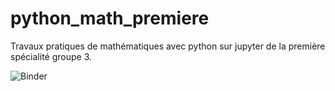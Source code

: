 # python_math_premiere
Travaux pratiques de mathématiques avec python sur jupyter de la première spécialité groupe 3.


![Binder](https://mybinder.org/v2/gh/Ngom/python_math_premiere/621ee267dca9ec43f1ef7d7ac434381f33b21bd2)

